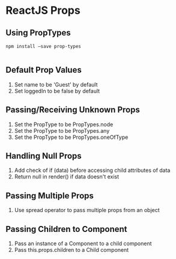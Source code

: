 # ReactJS Props

## Using PropTypes

```
npm install —save prop-types
```

```

```

## Default Prop Values

1. Set name to be 'Guest' by default
2. Set loggedIn to be false by default

## Passing/Receiving Unknown Props

1. Set the PropType to be PropTypes.node
2. Set the PropType to be PropTypes.any
3. Set the PropType to be PropTypes.oneOfType

## Handling Null Props

1. Add check of if (data) before accessing child attributes of data
2. Return null in render() if data doesn't exist

## Passing Multiple Props

1. Use spread operator to pass multiple props from an object

## Passing Children to Component

1. Pass an instance of a Component to a child component
2. Pass this.props.children to a Child component
